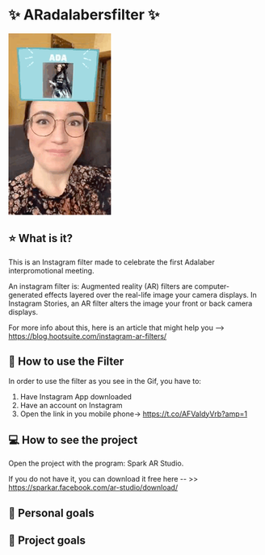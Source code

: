 # :sparkles: ARadalabersfilter :sparkles:
![video](./demo/DEMO.GIF)

## :star: What is it?
This is an Instagram filter made to celebrate the first Adalaber interpromotional meeting. 

An instagram filter is: Augmented reality (AR) filters are computer-generated effects layered over the real-life image your camera displays. In Instagram Stories, an AR filter alters the image your front or back camera displays.

For more info about this, here is an article that might help you --> https://blog.hootsuite.com/instagram-ar-filters/

## :calling: How to use the Filter
In order to use the filter as you see in the Gif, you have to: 
1) Have Instagram App downloaded
2) Have an account on Instagram
3) Open the link in you mobile phone-> https://t.co/AFVaIdyVrb?amp=1

## :computer: How to see the project
Open the project with the program: Spark AR Studio. 

If you do not have it, you can download it free here -- >> https://sparkar.facebook.com/ar-studio/download/

## :raising_hand: Personal goals



## :dart: Project goals





